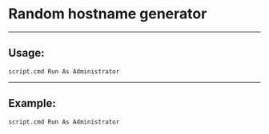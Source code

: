 # Random hostname generator
---
## Usage:
```
script.cmd Run As Administrator
```
---
## Example:
```
script.cmd Run As Administrator
```
